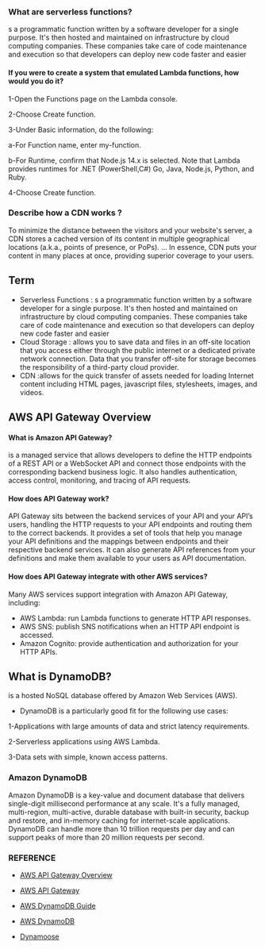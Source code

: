 ### What are serverless functions?

s a programmatic function written by a software developer for a single purpose. It's then hosted and maintained on infrastructure by cloud computing companies. These companies take care of code maintenance and execution so that developers can deploy new code faster and easier

#### If you were to create a system that emulated Lambda functions, how would you do it? 

1-Open the Functions page on the Lambda console.

2-Choose Create function.

3-Under Basic information, do the following:

   a-For Function name, enter my-function.

   b-For Runtime, confirm that Node.js 14.x is selected. Note that Lambda provides runtimes for .NET (PowerShell,C#) Go, Java, Node.js, Python, and Ruby.

4-Choose Create function.

### Describe how a CDN works ?

To minimize the distance between the visitors and your website's server, a CDN stores a cached version of its content in multiple geographical locations (a.k.a., points of presence, or PoPs). ... In essence, CDN puts your content in many places at once, providing superior coverage to your users.

## Term 
* Serverless Functions : s a programmatic function written by a software developer for a single purpose. It's then hosted and maintained on infrastructure by cloud computing companies. These companies take care of code maintenance and execution so that developers can deploy new code faster and easier
* Cloud Storage : allows you to save data and files in an off-site location that you access either through the public internet or a dedicated private network connection. Data that you transfer off-site for storage becomes the responsibility of a third-party cloud provider.
* CDN :allows for the quick transfer of assets needed for loading Internet content including HTML pages, javascript files, stylesheets, images, and videos.


## AWS API Gateway Overview 

#### What is Amazon API Gateway? 

 is a managed service that allows developers to define the HTTP endpoints of a REST API or a WebSocket API and connect those endpoints with the corresponding backend business logic. It also handles authentication, access control, monitoring, and tracing of API requests.
#### How does API Gateway work? 

API Gateway sits between the backend services of your API and your API’s users, handling the HTTP requests to your API endpoints and routing them to the correct backends. It provides a set of tools that help you manage your API definitions and the mappings between endpoints and their respective backend services. It can also generate API references from your definitions and make them available to your users as API documentation.

#### How does API Gateway integrate with other AWS services?

Many AWS services support integration with Amazon API Gateway, including:

 * AWS Lambda: run Lambda functions to generate HTTP API responses.
 * AWS SNS: publish SNS notifications when an HTTP API endpoint is accessed.
 * Amazon Cognito: provide authentication and authorization for your HTTP APIs.

## What is DynamoDB?

is a hosted NoSQL database offered by Amazon Web Services (AWS).

 * DynamoDB is a particularly good fit for the following use cases:

 1-Applications with large amounts of data and strict latency requirements. 

 2-Serverless applications using AWS Lambda. 

 3-Data sets with simple, known access patterns.

### Amazon DynamoDB
Amazon DynamoDB is a key-value and document database that delivers single-digit millisecond performance at any scale. It's a fully managed, multi-region, multi-active, durable database with built-in security, backup and restore, and in-memory caching for internet-scale applications. DynamoDB can handle more than 10 trillion requests per day and can support peaks of more than 20 million requests per second.


### REFERENCE 
* [AWS API Gateway Overview](https://www.serverless.com/amazon-api-gateway) 

* [AWS API Gateway](https://aws.amazon.com/api-gateway/)

* [AWS DynamoDB Guide](https://www.dynamodbguide.com/what-is-dynamo-db/) 
 
* [AWS DynamoDB](https://aws.amazon.com/dynamodb/) 

* [Dynamoose](https://dynamoosejs.com/getting_started/Introduction/)